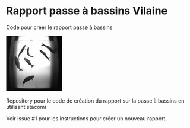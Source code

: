 # Rapport passe à bassins Vilaine

Code pour créer le rapport passe à bassins 

<img src="/image/poissons/Aloses.bmp" alt="didson" width="150"/>

Repository pour le code de création du rapport sur la passe à bassins en utilisant stacomi

Voir issue #1 pour les instructions pour créer un nouveau rapport.
